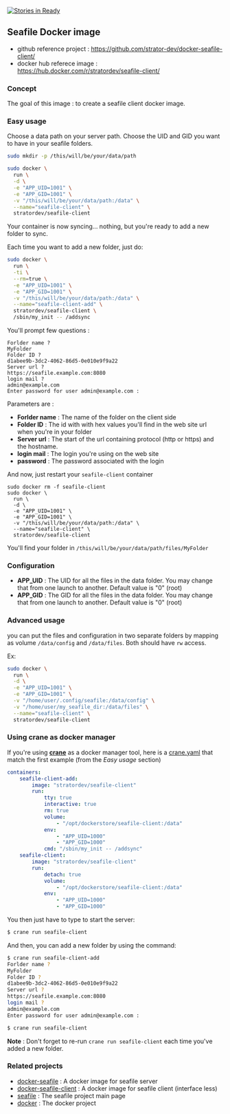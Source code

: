 [![Stories in Ready](https://badge.waffle.io/strator-dev/docker-seafile-client.png?label=ready&title=Ready)](https://waffle.io/strator-dev/docker-seafile-client)
## Seafile Docker image

* github reference project : https://github.com/strator-dev/docker-seafile-client/
* docker hub referece image : https://hub.docker.com/r/stratordev/seafile-client/

### Concept

The goal of this image : to create a seafile client docker image.

### Easy usage
Choose a data path on your server path.
Choose the UID and GID you want to have in your seafile folders.

```bash
sudo mkdir -p /this/will/be/your/data/path
```

```bash
sudo docker \
  run \
  -d \
  -e "APP_UID=1001" \
  -e "APP_GID=1001" \
  -v "/this/will/be/your/data/path:/data" \
  --name="seafile-client" \
  stratordev/seafile-client
```

Your container is now syncing... nothing, but you're ready to add a new folder to sync.

Each time you want to add a new folder, just do:

```bash
sudo docker \
  run \
  -ti \
  --rm=true \
  -e "APP_UID=1001" \
  -e "APP_GID=1001" \
  -v "/this/will/be/your/data/path:/data" \
  --name="seafile-client-add" \
  stratordev/seafile-client \
  /sbin/my_init -- /addsync
```

You'll prompt few questions :

```
Forlder name ?
MyFolder
Folder ID ?
d1abee9b-3dc2-4062-86d5-0e010e9f9a22
Server url ?
https://seafile.example.com:8080
login mail ?
admin@example.com
Enter password for user admin@example.com :

```

Parameters are :
* **Forlder name** : The name of the folder on the client side
* **Folder ID** : The id with with hex values you'll find in the web site url when you're in your folder
* **Server url** : The start of the url containing protocol (http or https) and the hostname.
* **login mail** : The login you're using on the web site
* **password** : The password associated with the login

And now, just restart your `seafile-client` container

```
sudo docker rm -f seafile-client
sudo docker \
  run \
  -d \
  -e "APP_UID=1001" \
  -e "APP_GID=1001" \
  -v "/this/will/be/your/data/path:/data" \
  --name="seafile-client" \
  stratordev/seafile-client
```

You'll find your folder in `/this/will/be/your/data/path/files/MyFolder` 

### Configuration

* **APP_UID** : The UID for all the files in the data folder. You may change that from one launch to another. Default value is "0" (root)
* **APP_GID** : The GID for all the files in the data folder. You may change that from one launch to another. Default value is "0" (root)

### Advanced usage

you can put the files and configuration in two separate folders by mapping as volume `/data/config` and `/data/files`. Both should have `rw` access.

Ex:

```bash
sudo docker \
  run \
  -d \
  -e "APP_UID=1001" \
  -e "APP_GID=1001" \
  -v "/home/user/.config/seafile:/data/config" \
  -v "/home/user/my_seafile_dir:/data/files" \
  --name="seafile-client" \
  stratordev/seafile-client
```

### Using crane as docker manager

If you're using [**crane**](https://github.com/michaelsauter/crane) as a docker manager tool, here is a [crane.yaml](doc/crane.yaml) that match the first example (from the *Easy usage* section)

```yaml
containers:
    seafile-client-add:
        image: "stratordev/seafile-client"
        run:
            tty: true
            interactive: true
            rm: true
            volume:
                - "/opt/dockerstore/seafile-client:/data"
            env:
                - "APP_UID=1000"
                - "APP_GID=1000"
            cmd: "/sbin/my_init -- /addsync"
    seafile-client:
        image: "stratordev/seafile-client"
        run:
            detach: true
            volume:
                - "/opt/dockerstore/seafile-client:/data"
            env:
                - "APP_UID=1000"
                - "APP_GID=1000"
```

You then just have to type to start the server:

```bash
$ crane run seafile-client
```

And then, you can add a new folder by using the command:

```bash
$ crane run seafile-client-add
Forlder name ?
MyFolder
Folder ID ?
d1abee9b-3dc2-4062-86d5-0e010e9f9a22
Server url ?
https://seafile.example.com:8080
login mail ?
admin@example.com
Enter password for user admin@example.com :

$ crane run seafile-client
```

**Note** : Don't forget to re-run `crane run seafile-client` each time you've added a new folder.

### Related projects

* [docker-seafile](https://github.com/strator-dev/docker-seafile/) : A docker image for seafile server
* [docker-seafile-client](https://github.com/strator-dev/docker-seafile-client/) : A docker image for seafile client (interface less)
* [seafile](https://www.seafile.com/) : The seafile project main page
* [docker](http://docker.com/) : The docker project
